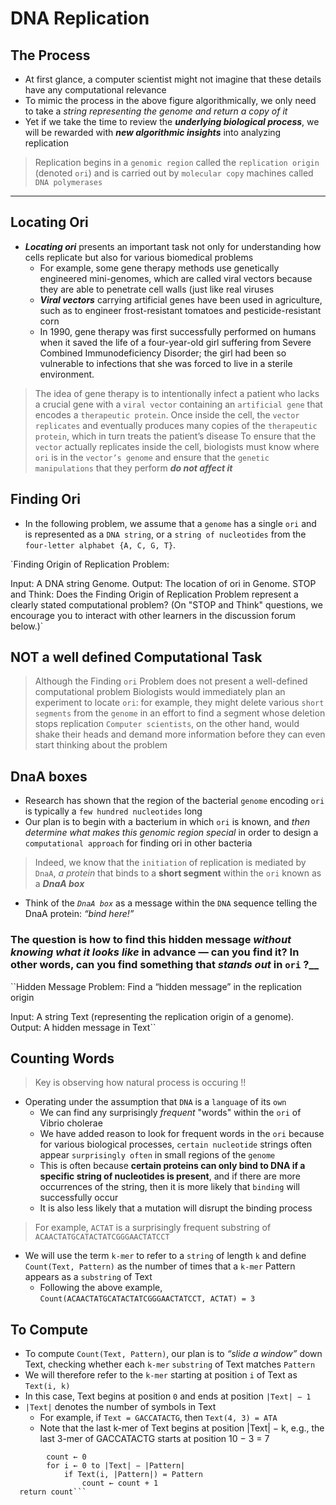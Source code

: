 # DNA Replication

## The Process

- At first glance, a computer scientist might not imagine that these details have any computational relevance
- To mimic the process in the above figure algorithmically, we only need to take a _string representing the genome and return a copy of it_
- Yet if we take the time to review the ***underlying biological process***, we will be rewarded with ***new algorithmic insights*** into analyzing replication
  
 > Replication begins in a `genomic region` called the `replication origin` (denoted `ori`) and is carried out by `molecular copy` machines called `DNA polymerases`

<hr/>

## Locating Ori

- ***Locating ori*** presents an important task not only for understanding how cells replicate but also for various biomedical problems
  - For example, some gene therapy methods use genetically engineered mini-genomes, which are called viral vectors because they are able to penetrate cell walls (just like real viruses
  - ***Viral vectors*** carrying artificial genes have been used in agriculture, such as to engineer frost-resistant tomatoes and pesticide-resistant corn
  - In 1990, gene therapy was first successfully performed on humans when it saved the life of a four-year-old girl suffering from Severe Combined Immunodeficiency Disorder; the girl had been so vulnerable to infections that she was forced to live in a sterile environment.

> The idea of gene therapy is to intentionally infect a patient who lacks a crucial gene with a `viral vector` containing an `artificial gene` that encodes a `therapeutic protein`. Once inside the cell, the `vector replicates` and eventually produces many copies of the `therapeutic protein`, which in turn treats the patient’s disease
> To ensure that the `vector` actually replicates inside the cell, biologists must know where `ori` is in the `vector’s genome` and ensure that the `genetic manipulations` that they perform ***do not affect it***

## Finding Ori

- In the following problem, we assume that a `genome` has a single `ori` and is represented as a `DNA string`, or a `string of nucleotides` from the `four-letter alphabet {A, C, G, T}`.

`Finding Origin of Replication Problem:

Input: A DNA string Genome.
Output: The location of ori in Genome.
STOP and Think: Does the Finding Origin of Replication Problem represent a clearly stated computational problem? (On "STOP and Think" questions, we encourage you to interact with other learners in the discussion forum below.)`

## NOT a well defined Computational Task

> Although the Finding `ori` Problem  does not present a well-defined computational problem
> Biologists would immediately plan an experiment to locate `ori`: for example, they might delete various `short segments` from the `genome` in an effort to find a segment whose deletion stops replication
> `Computer scientists`, on the other hand, would shake their heads and demand more information before they can even start thinking about the problem

## DnaA boxes

- Research has shown that the region of the bacterial `genome` encoding `ori` is typically a `few hundred nucleotides` long
- Our plan is to begin with a bacterium in which `ori` is known, and _then determine what makes this genomic region special_ in order to design a `computational approach` for finding ori in other bacteria

 > Indeed, we know that the `initiation` of replication is mediated by `DnaA`, _a protein_ that binds to a **short segment** within the `ori` known as a ***DnaA box***

- Think of the _`DnaA box`_ as a message within the `DNA` sequence telling the DnaA protein: _“bind here!”_

### The question is how to find this hidden message _without knowing what it looks like_ in advance — can you find it? In other words, can you find something that _stands out_ in `ori` ?__

``Hidden Message Problem: Find a “hidden message” in the replication origin

Input: A string Text (representing the replication origin of a genome).
Output: A hidden message in Text``

## Counting Words

> Key is observing how natural process is occuring !!

- Operating under the assumption that `DNA` is a `language` of its `own`
  - We can find any surprisingly _frequent_ "words" within the `ori` of Vibrio cholerae
  - We have added reason to look for frequent words in the `ori` because for various biological processes, `certain nucleotide` strings often appear `surprisingly often` in small regions of the `genome`
  - This is often because **certain proteins can only bind to DNA if a specific string of nucleotides is present**, and if there are more occurrences of the string, then it is more likely that `binding` will successfully occur
  - It is also less likely that a mutation will disrupt the binding process

> For example, `ACTAT` is a surprisingly frequent substring of `ACAACTATGCATACTATCGGGAACTATCCT`

- We will use the term `k-mer` to refer to a `string` of length `k` and define `Count(Text, Pattern)` as the number of times that a `k-mer` Pattern appears as a `substring` of Text
  - Following the above example,
      `Count(ACAACTATGCATACTATCGGGAACTATCCT, ACTAT) = 3`

## To Compute

- To compute `Count(Text, Pattern)`, our plan is to _“slide a window”_ down Text, checking whether each `k-mer` `substring` of Text matches `Pattern`
- We will therefore refer to the `k-mer` starting at position `i` of Text as `Text(i, k)`
- In this case, Text begins at position `0` and ends at position `|Text| − 1`
- `|Text|` denotes the number of symbols in Text
  - For example, if `Text = GACCATACTG`, then `Text(4, 3) = ATA`
  - Note that the last k-mer of Text begins at position |Text| − k, e.g., the last 3-mer of GACCATACTG starts at position 10 − 3 = 7

```PatternCount(Text, Pattern)
        count ← 0
        for i ← 0 to |Text| − |Pattern|
            if Text(i, |Pattern|) = Pattern
                count ← count + 1
  return count```
